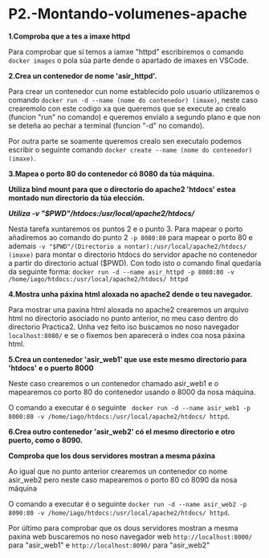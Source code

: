 # P2.-Montando-volumenes-apache

**1.Comproba que a tes a imaxe httpd**

Para comprobar que sí temos a iamxe "httpd" escribiremos o comando `docker images` o pola súa parte dende o apartado de imaxes en VSCode.

**2.Crea un contenedor de nome 'asir_httpd'.**

Para crear un contenedor cun nome establecido polo usuario utilizaremos o comando `docker run -d --name (nome do contenedor) (imaxe)`, neste caso crearemolo con este codigo xa que queremos que se execute ao crealo (funcion "run" no comando) e queremos envialo a segundo plano e que non se deteña ao pechar a terminal (funcion "-d" no comando).

Por outra parte se soamente queremos crealo sen executalo podemos escribir o seguinte comando `docker create --name (nome do contenedor) (imaxe)`.

**3.Mapea o porto 80 do contenedor có 8080 da túa máquina.**

**Utiliza bind mount para que o directorio do apache2 'htdocs' estea montado nun directorio da túa elección.**

***Utiliza -v "$PWD"/htdocs:/usr/local/apache2/htdocs/***

Nesta tarefa xuntaremos os puntos 2 e o punto 3. Para mapear o porto añadiremos ao comando do punto 2 `-p 8080:80` para mapear o porto 80 e ademais `-v "$PWD"/(Directorio a nontar):/usr/local/apache2/htdocs/ (imaxe)` para montar o directorio htdocs do servidor apache no contenedor a partir do directorio actual ($PWD). Con todo isto o comando final quedaría da seguinte forma: `docker run -d --name asir_httpd -p 8080:80 -v /home/iago/htdocs:/usr/local/apache2/htdocs/ httpd`

**4.Mostra unha páxina html aloxada no apache2 dende o teu navegador.**

Para mostrar una paxina html aloxada no apache2 crearemos un arquivo html no directorio asociado no punto anterior, no meu caso dentro do directorio Practica2.
Unha vez feito iso buscamos no noso navegador `localhost:8080/` e se o fixemos ben aparecerá o index coa nosa páxina html.

**5.Crea un contenedor 'asir_web1' que use este mesmo directorio para 'htdocs' e o puerto 8000**

Neste caso crearemos o un contenedor chamado asir_web1 e o mapearemos co porto 80 do contenedor usando o 8000 da nosa máquina.

O comando a executar é o seguinte ` docker run -d --name asir_web1 -p 8000:80 -v /home/iago/htdocs:/usr/local/apache2/htdocs/ httpd`.

**6.Crea outro contenedor 'asir_web2' có el mesmo directorio e otro puerto, como o 8090.**

**Comproba que los dous servidores mostran a mesma páxina**

Ao igual que no punto anterior crearemos un contenedor co nome asir_web2 pero neste caso mapearemos o porto 80 có 8090 da nosa máquina

O comando a executar é o seguinte `docker run -d --name asir_web2 -p 8090:80 -v /home/iago/htdocs:/usr/local/apache2/htdocs/ httpd`.

Por último para comprobar que os dous servidores mostran a mesma paxina web buscaremos no noso navegador web `http://localhost:8000/` para "asir_web1" e `http://localhost:8090/` para "asir_web2"
